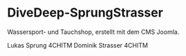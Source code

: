 # DiveDeep-SprungStrasser
Wassersport- und Tauchshop, erstellt mit dem CMS Joomla.

Lukas Sprung 4CHITM
Dominik Strasser 4CHITM
